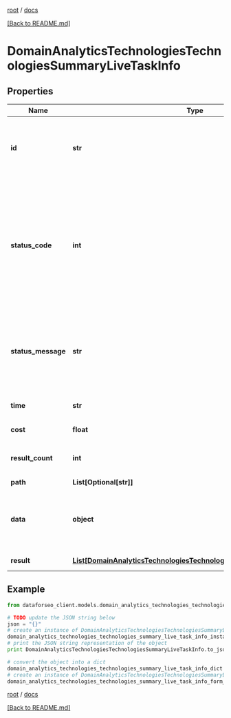 [root](./../ "root") / [docs](./ "docs")

[[Back to README.md]](./../README.md "[Back to README.md]")

# DomainAnalyticsTechnologiesTechnologiesSummaryLiveTaskInfo

## Properties

Name | Type | Description | Notes
------------ | ------------- | ------------- | -------------
**id** | **str** | task identifier unique task identifier in our system in the UUID format | [optional]
**status_code** | **int** | status code of the task generated by DataForSEO, can be within the following range: 10000-60000 you can find the full list of the response codes here | [optional]
**status_message** | **str** | informational message of the task you can find the full list of general informational messages here | [optional]
**time** | **str** | execution time, seconds | [optional]
**cost** | **float** | total tasks cost, USD | [optional]
**result_count** | **int** | number of elements in the result array | [optional]
**path** | **List[Optional[str]]** | URL path | [optional]
**data** | **object** | contains the same parameters that you specified in the POST request | [optional]
**result** | [**List[DomainAnalyticsTechnologiesTechnologiesSummaryLiveResultInfo]**](DomainAnalyticsTechnologiesTechnologiesSummaryLiveResultInfo.md) | array of results | [optional]

## Example

```python
from dataforseo_client.models.domain_analytics_technologies_technologies_summary_live_task_info import DomainAnalyticsTechnologiesTechnologiesSummaryLiveTaskInfo

# TODO update the JSON string below
json = "{}"
# create an instance of DomainAnalyticsTechnologiesTechnologiesSummaryLiveTaskInfo from a JSON string
domain_analytics_technologies_technologies_summary_live_task_info_instance = DomainAnalyticsTechnologiesTechnologiesSummaryLiveTaskInfo.from_json(json)
# print the JSON string representation of the object
print DomainAnalyticsTechnologiesTechnologiesSummaryLiveTaskInfo.to_json()

# convert the object into a dict
domain_analytics_technologies_technologies_summary_live_task_info_dict = domain_analytics_technologies_technologies_summary_live_task_info_instance.to_dict()
# create an instance of DomainAnalyticsTechnologiesTechnologiesSummaryLiveTaskInfo from a dict
domain_analytics_technologies_technologies_summary_live_task_info_form_dict = domain_analytics_technologies_technologies_summary_live_task_info.from_dict(domain_analytics_technologies_technologies_summary_live_task_info_dict)
```

  

[root](./../ "root") / [docs](./ "docs")

[[Back to README.md]](./../README.md "[Back to README.md]")